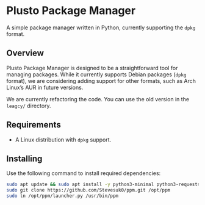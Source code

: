 # Plusto Package Manager

A simple package manager written in Python, currently supporting the `dpkg` format. 

## Overview
Plusto Package Manager is designed to be a straightforward tool for managing packages. While it currently supports Debian packages (`dpkg` format), we are considering adding support for other formats, such as Arch Linux’s AUR in future versions.

We are currently refactoring the code. You can use the old version in the `leagcy/` directory.

## Requirements
- A Linux distribution with `dpkg` support.

## Installing

Use the following command to install required dependencies:

```bash
sudo apt update && sudo apt install -y python3-minimal python3-requests python3-colorama python3-halo
sudo git clone https://github.com/Stevesuk0/ppm.git /opt/ppm
sudo ln /opt/ppm/launcher.py /usr/bin/ppm
